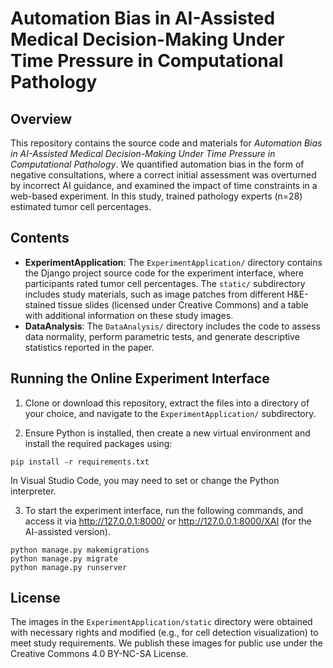 # Automation Bias in AI-Assisted Medical Decision-Making Under Time Pressure in Computational Pathology

## Overview

This repository contains the source code and materials for *Automation Bias in AI-Assisted Medical Decision-Making Under Time Pressure in Computational Pathology*. We quantified automation bias in the form of negative consultations, where a correct initial assessment was overturned by incorrect AI guidance, and examined the impact of time constraints in a web-based experiment. In this study, trained pathology experts (n=28) estimated tumor cell percentages.

## Contents

- **ExperimentApplication**: The `ExperimentApplication/` directory contains the Django project source code for the experiment interface, where participants rated tumor cell percentages. The `static/` subdirectory includes study materials, such as image patches from different H&E-stained tissue slides (licensed under Creative Commons) and a table with additional information on these study images.
- **DataAnalysis**: The `DataAnalysis/` directory includes the code to assess data normality, perform parametric tests, and generate descriptive statistics reported in the paper.

## Running the Online Experiment Interface

1. Clone or download this repository, extract the files into a directory of your choice, and navigate to the `ExperimentApplication/` subdirectory.

2. Ensure Python is installed, then create a new virtual environment and install the required packages using: 
```
pip install -r requirements.txt
```
In Visual Studio Code, you may need to set or change the Python interpreter.

3. To start the experiment interface, run the following commands, and access it via http://127.0.0.1:8000/ or http://127.0.0.1:8000/XAI (for the AI-assisted version).
```
python manage.py makemigrations
python manage.py migrate
python manage.py runserver
```
## License
The images in the ```ExperimentApplication/static``` directory were obtained with necessary rights and modified (e.g., for cell detection visualization) to meet study requirements. We publish these images for public use under the Creative Commons 4.0 BY-NC-SA License.
